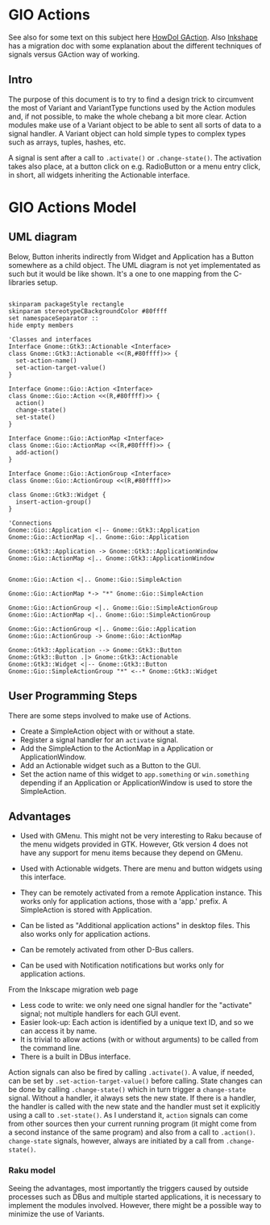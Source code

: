 
# GIO Actions

See also for some text on this subject here [HowDoI GAction](https://wiki.gnome.org/HowDoI/GAction). Also [Inkshape](https://wiki.inkscape.org/wiki/index.php/GtkAction_migration) has a migration doc with some explanation about the different techniques of signals versus GAction way of working.

## Intro

The purpose of this document is to try to find a design trick to circumvent the most of Variant and VariantType functions used by the Action modules and, if not possible, to make the whole chebang a bit more clear. Action modules make use of a Variant object to be able to sent all sorts of data to a signal handler. A Variant object can hold simple types to complex types such as arrays, tuples, hashes, etc.

A signal is sent after a call to `.activate()` or `.change-state()`. The activation takes also place, at a button click on e.g. RadioButton or a menu entry click, in short, all widgets inheriting the Actionable interface.


# GIO Actions Model

## UML diagram

Below, Button inherits indirectly from Widget and Application has a Button somewhere as a child object.
The UML diagram is not yet implementated as such but it would be like shown. It's a one to one mapping from the C-libraries setup.

```plantuml

skinparam packageStyle rectangle
skinparam stereotypeCBackgroundColor #80ffff
set namespaceSeparator ::
hide empty members

'Classes and interfaces
Interface Gnome::Gtk3::Actionable <Interface>
class Gnome::Gtk3::Actionable <<(R,#80ffff)>> {
  set-action-name()
  set-action-target-value()
}

Interface Gnome::Gio::Action <Interface>
class Gnome::Gio::Action <<(R,#80ffff)>> {
  action()
  change-state()
  set-state()
}

Interface Gnome::Gio::ActionMap <Interface>
class Gnome::Gio::ActionMap <<(R,#80ffff)>> {
  add-action()
}

Interface Gnome::Gio::ActionGroup <Interface>
class Gnome::Gio::ActionGroup <<(R,#80ffff)>>

class Gnome::Gtk3::Widget {
  insert-action-group()
}

'Connections
Gnome::Gio::Application <|-- Gnome::Gtk3::Application
Gnome::Gio::ActionMap <|.. Gnome::Gio::Application

Gnome::Gtk3::Application -> Gnome::Gtk3::ApplicationWindow
Gnome::Gio::ActionMap <|.. Gnome::Gtk3::ApplicationWindow


Gnome::Gio::Action <|.. Gnome::Gio::SimpleAction

Gnome::Gio::ActionMap *-> "*" Gnome::Gio::SimpleAction

Gnome::Gio::ActionGroup <|.. Gnome::Gio::SimpleActionGroup
Gnome::Gio::ActionMap <|.. Gnome::Gio::SimpleActionGroup

Gnome::Gio::ActionGroup <|.. Gnome::Gio::Application
Gnome::Gio::ActionGroup -> Gnome::Gio::ActionMap

Gnome::Gtk3::Application --> Gnome::Gtk3::Button
Gnome::Gtk3::Button .|> Gnome::Gtk3::Actionable
Gnome::Gtk3::Widget <|-- Gnome::Gtk3::Button
Gnome::Gio::SimpleActionGroup "*" <--* Gnome::Gtk3::Widget
```

## User Programming Steps

There are some steps involved to make use of Actions.

* Create a SimpleAction object with or without a state.
* Register a signal handler for an `activate` signal.
* Add the SimpleAction to the ActionMap in a Application or ApplicationWindow.
* Add an Actionable widget such as a Button to the GUI.
* Set the action name of this widget to `app.something` or `win.something` depending if an Application or ApplicationWindow is used to store the SimpleAction.


## Advantages

* Used with GMenu. This might not be very interesting to Raku because of the menu widgets provided in GTK. However, Gtk version 4 does not have any support for menu items because they depend on GMenu.

* Used with Actionable widgets. There are menu and button widgets using this interface.
* They can be remotely activated from a remote Application instance. This works only for application actions, those with a 'app.' prefix. A SimpleAction is stored with Application.
* Can be listed as "Additional application actions" in desktop files. This also works only for application actions.
* Can be remotely activated from other D-Bus callers.
* Can be used with Notification notifications but works only for application actions.

From the Inkscape migration web page
* Less code to write: we only need one signal handler for the "activate" signal; not multiple handlers for each GUI event.
* Easier look-up: Each action is identified by a unique text ID, and so we can access it by name.
* It is trivial to allow actions (with or without arguments) to be called from the command line.
* There is a built in DBus interface.

Action signals can also be fired by calling `.activate()`. A value, if needed, can be set by `.set-action-target-value()` before calling. State changes can be done by calling `.change-state()` which in turn trigger a `change-state` signal. Without a handler, it always sets the new state. If there is a handler, the handler is called with the new state and the handler must set it explicitly using a call to `.set-state()`.
As I understand it, `action` signals can come from other sources then your current running program (it might come from a second instance of the same program) and also from a call to `.action()`. `change-state` signals, however, always are initiated by a call from `.change-state()`.

### Raku model

Seeing the advantages, most importantly the triggers caused by outside processes such as DBus and multiple started applications, it is necessary to implement the modules involved. However, there might be a possible way to minimize the use of Variants.
